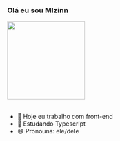 ### Olá eu sou Mlzinn


<div>
   <a href="https://github.com/Mlzinn">
   <img height="180em" src="https://github-readme-stats.vercel.app/api?username=caesar621&show_icons=true&theme=synthwave&include_all_commits=true&count_private=true"/></a><br><br>
     
</div>

- 🔭 Hoje eu trabalho com front-end
- 🌱 Estudando Typescript
- 😄 Pronouns: ele/dele

